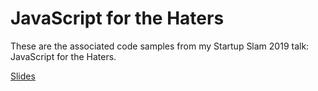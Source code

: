 # JavaScript for the Haters

These are the associated code samples from my Startup Slam 2019 talk: JavaScript for the Haters.

[Slides](https://docs.google.com/presentation/d/141pzN2snIMRLE2uyCPWW1VcI8WLVi4baZ-K6Q34DLlo/edit?usp=sharing)
